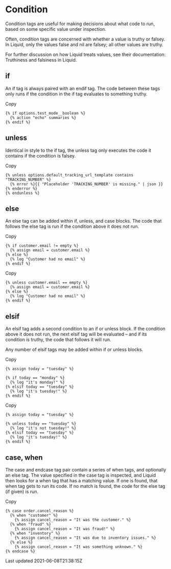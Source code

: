 # Condition

Condition tags are useful for making decisions about what code to run, based on some specific value under inspection.

Often, condition tags are concerned with whether a value is truthy or falsey. In Liquid, only the values false and nil are falsey; all other values are truthy.

For further discussion on how Liquid treats values, see their documentation: Truthiness and falsiness in Liquid.

## if

An if tag is always paired with an endif tag. The code between these tags only runs if the condition in the if tag evaluates to something truthy.

Copy

    {% if options.test_mode__boolean %}
      {% action "echo" summaries %}
    {% endif %}

## unless

Identical in style to the if tag, the unless tag only executes the code it contains if the condition is falsey.

Copy

    {% unless options.default_tracking_url_template contains "TRACKING_NUMBER" %}
      {% error %}{{ "Placeholder 'TRACKING_NUMBER' is missing." | json }}{% enderror %}
    {% endunless %}

## else

An else tag can be added within if, unless, and case blocks. The code that follows the else tag is run if the condition above it does not run.

Copy

    {% if customer.email != empty %}
      {% assign email = customer.email %}
    {% else %}
      {% log "Customer had no email" %}
    {% endif %}

Copy

    {% unless customer.email == empty %}
      {% assign email = customer.email %}
    {% else %}
      {% log "Customer had no email" %}
    {% endif %}

## elsif

An elsif tag adds a second condition to an if or unless block. If the condition above it does not run, the next elsif tag will be evaluated – and if its condition is truthy, the code that follows it will run.

Any number of elsif tags may be added within if or unless blocks.

Copy

    {% assign today = "tuesday" %}
    
    {% if today == "monday" %}
      {% log "it's monday!" %}
    {% elsif today == "tuesday" %}
      {% log "it's tuesday!" %}
    {% endif %}

Copy

    {% assign today = "tuesday" %}
    
    {% unless today == "tuesday" %}
      {% log "it's not tuesday!" %}
    {% elsif today == "tuesday" %}
      {% log "it's tuesday!" %}
    {% endif %}

## case, when

The case and endcase tag pair contain a series of when tags, and optionally an else tag. The value specified in the case tag is inspected, and Liquid then looks for a when tag that has a matching value. If one is found, that when tag gets to run its code. If no match is found, the code for the else tag (if given) is run.

Copy

    {% case order.cancel_reason %}
      {% when "customer" %}
        {% assign cancel_reason = "It was the customer." %}
      {% when "fraud" %}
        {% assign cancel_reason = "It was fraud!" %}
      {% when "inventory" %}
        {% assign cancel_reason = "It was due to inventory issues." %}
      {% else %}
        {% assign cancel_reason = "It was something unknown." %}
    {% endcase %}

Last updated 2021-06-08T21:38:15Z